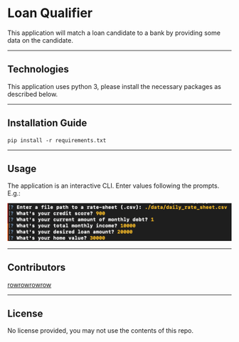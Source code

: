 # Loan Qualifier

This application will match a loan candidate to a bank by providing some data on the candidate.

---

## Technologies

This application uses python 3, please install the necessary packages as described below.

---

## Installation Guide

```
pip install -r requirements.txt
```

---

## Usage

The application is an interactive CLI. Enter values following the prompts. E.g.:

![Example CLI](cli.png?raw=true)

---

## Contributors

[rowrowrowrow](https://github.com/rowrowrowrow)

---

## License

No license provided, you may not use the contents of this repo.
